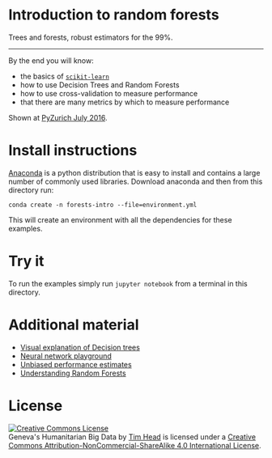 # Introduction to random forests

Trees and forests, robust estimators for the 99%.

---

By the end you will know:

* the basics of [`scikit-learn`](http://scikit-learn.org/stable/)
* how to use Decision Trees and Random Forests
* how to use cross-validation to measure performance
* that there are many metrics by which to measure performance

Shown at [PyZurich July 2016](https://www.meetup.com/pyzurich/events/231559803/).


# Install instructions

[Anaconda](https://www.continuum.io/downloads) is a python distribution that
is easy to install and contains a large number of commonly used libraries.
Download anaconda and then from this directory run:
```
conda create -n forests-intro --file=environment.yml
```
This will create an environment with all the dependencies for these examples.


# Try it

To run the examples simply run `jupyter notebook` from a terminal in this
directory.


# Additional material

* [Visual explanation of Decision trees][visualtrees]
* [Neural network playground](http://playground.tensorflow.org/)
* [Unbiased performance estimates][unbiased]
* [Understanding Random Forests](https://github.com/glouppe/phd-thesis)

[visualtrees]: http://www.r2d3.us/visual-intro-to-machine-learning-part-1/
[unbiased]: http://betatim.github.io/posts/unbiased-performance/


# License

<a rel="license" href="http://creativecommons.org/licenses/by-nc-sa/4.0/"><img alt="Creative Commons License" style="border-width:0" src="https://i.creativecommons.org/l/by-nc-sa/4.0/80x15.png" /></a><br /><span xmlns:dct="http://purl.org/dc/terms/" property="dct:title">Geneva's Humanitarian Big Data</span> by <a xmlns:cc="http://creativecommons.org/ns#" href="https://github.com/wildtreetech/ghbd" property="cc:attributionName" rel="cc:attributionURL">Tim Head</a> is licensed under a <a rel="license" href="http://creativecommons.org/licenses/by-nc-sa/4.0/">Creative Commons Attribution-NonCommercial-ShareAlike 4.0 International License</a>.
